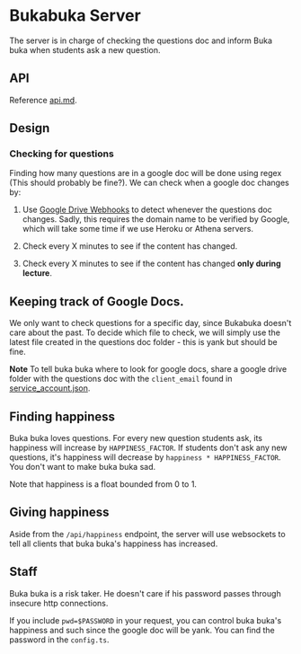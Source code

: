 # Bukabuka Server

The server is in charge of checking the questions doc and inform Buka buka when students ask a new question.

## API

Reference [api.md](api.md).

## Design

### Checking for questions

Finding how many questions are in a google doc will be done using regex (This should probably be fine?). We can check when a google doc changes by:

1. Use [Google Drive Webhooks](https://medium.com/swlh/google-drive-push-notification-b62e2e2b3df4) to detect whenever the questions doc changes. Sadly, this requires the domain name to be verified by Google, which will take some time if we use Heroku or Athena servers.

2. Check every X minutes to see if the content has changed.

3. Check every X minutes to see if the content has changed **only during lecture**.

## Keeping track of Google Docs.

We only want to check questions for a specific day, since Bukabuka doesn't care about the past.
To decide which file to check, we will simply use the latest file created in the questions doc folder - this is yank but should be fine.

**Note** To tell buka buka where to look for google docs, share a google drive folder with the questions doc with the `client_email` found in [service_account.json](service_account.json).

## Finding happiness

Buka buka loves questions. For every new question students ask, its happiness will increase by `HAPPINESS_FACTOR`. If students don't ask any new questions, it's happiness will decrease by `happiness * HAPPINESS_FACTOR`. You don't want to make buka buka sad.

Note that happiness is a float bounded from 0 to 1.

## Giving happiness

Aside from the `/api/happiness` endpoint, the server will use websockets to tell all clients that buka buka's happiness has increased.

## Staff

Buka buka is a risk taker. He doesn't care if his password passes through insecure http connections.

If you include `pwd=$PASSWORD` in your request, you can control buka buka's happiness and such since the google doc will be yank. You can find the password in the `config.ts`.
